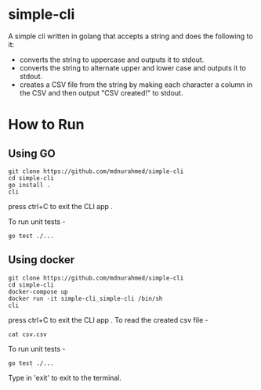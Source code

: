 # simple-cli

A simple cli written in golang that accepts a string and does the following to it:

- converts the string to uppercase and outputs it to stdout.
- converts the string to alternate upper and lower case and outputs it to stdout.
- creates a CSV file from the string by making each character a column in the CSV and then output
  "CSV created!" to stdout.

# How to Run

## Using GO

```
git clone https://github.com/mdnurahmed/simple-cli
cd simple-cli
go install .
cli
```

press ctrl+C to exit the CLI app .

To run unit tests -

```
go test ./...
```

## Using docker

```
git clone https://github.com/mdnurahmed/simple-cli
cd simple-cli
docker-compose up
docker run -it simple-cli_simple-cli /bin/sh
cli
```

press ctrl+C to exit the CLI app .
To read the created csv file -

```
cat csv.csv
```

To run unit tests -

```
go test ./...
```

Type in 'exit' to exit to the terminal.
